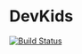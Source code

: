 # DevKids

[![Build Status](https://travis-ci.org/birkinmax/DevKids.svg?branch=main)](https://travis-ci.org/birkinmax/DevKids)
